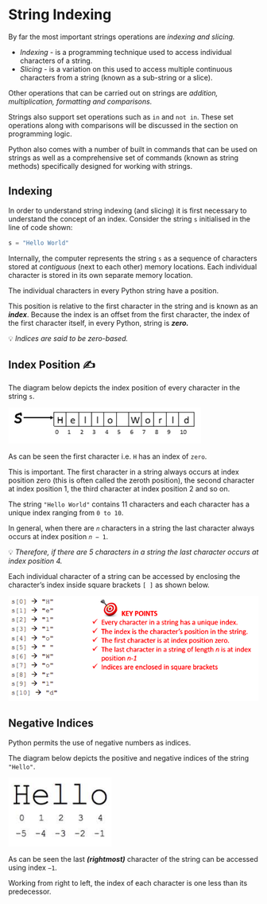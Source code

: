 # String Indexing
By far the most important strings operations are *indexing and slicing.*

- _Indexing_ - is a programming technique used to access individual characters of a string.
- _Slicing_  - is a variation on this used to access multiple continuous characters from a string (known as a sub-string or a slice).

Other operations that can be carried out on strings are _addition, multiplication, formatting and comparisons._ 

Strings also support set operations such as `in` and `not in`. These set operations along with comparisons will be discussed in the section on programming logic.

Python also comes with a number of built in commands that can be used on strings as well as a comprehensive set of commands (known as string methods) specifically designed for 
working with strings.

## Indexing
In order to understand string indexing (and slicing) it is first necessary to understand the concept of an index. Consider the string `s` initialised in the line of code shown:

````py
s = "Hello World"
````

Internally, the computer represents the string `s` as a sequence of characters stored at _contiguous_ (next to each other) memory locations. Each individual character is stored in its own separate memory location. 

The individual characters in every Python string have a position. 

This position is relative to the first character in the string and is known as an **_index_**. Because the index is an offset from the first character, the index of the first character itself, in every Python, string is _**zero.**_ 

💡 _Indices are said to be zero-based._


## Index Position ✍
The diagram below depicts the index position of every character in the string `s`.

![image](image_3.png)

As can be seen the first character i.e. `H` has an index of `zero`. 

This is important. The first character in a string always occurs at index position zero (this is often called the zeroth 
position), the second character at index position 1, the third character at index position 2 and so on. 

The string `"Hello World"` contains 11 characters and each character has a unique index ranging from `0 to 10`.

In general, when there are `𝑛` characters in a string the last character always occurs at index position `𝑛 − 1`. 

💡 _Therefore, if there are 5 characters in a string the last character occurs at index position 4._

Each individual character of a string can be accessed by enclosing the character’s index inside square brackets `[ ]` as shown below.

![image](image_4.png)

## Negative Indices
Python permits the use of negative numbers as indices.

The diagram below depicts the positive and negative indices of the string `"Hello"`. 

![image](image_5.png)

As can be seen the last **_(rightmost)_** character of the 
string can be accessed using index `−1`. 

Working from right to left, the index of each character is one less than its predecessor.


